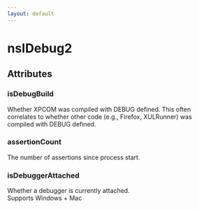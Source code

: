 ```yaml
---
layout: default
---
```


# nsIDebug2 #

## Attributes ##

### isDebugBuild ###
  
Whether XPCOM was compiled with DEBUG defined.  This often  
correlates to whether other code (e.g., Firefox, XULRunner) was  
compiled with DEBUG defined.  
  

### assertionCount ###
  
The number of assertions since process start.  
  

### isDebuggerAttached ###
  
Whether a debugger is currently attached.  
Supports Windows + Mac  
  
